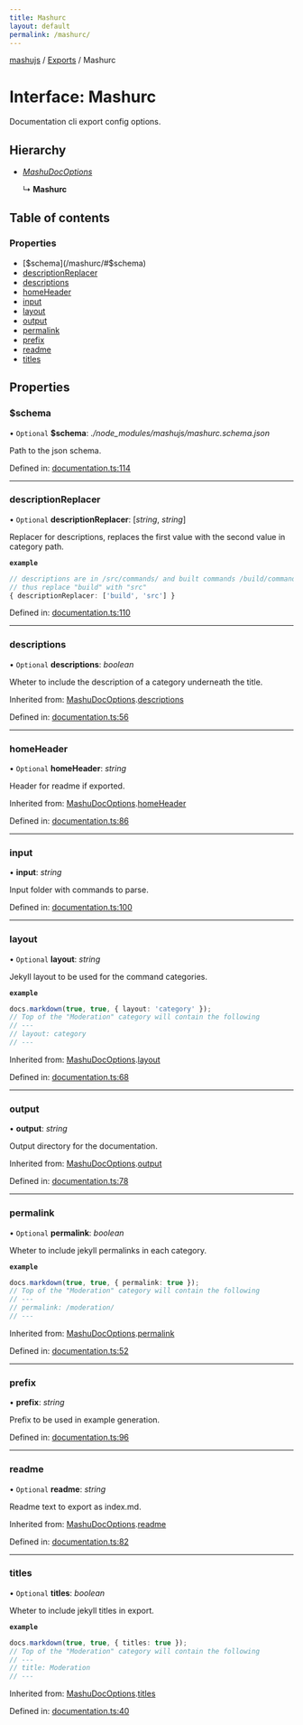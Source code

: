 ```yaml
---
title: Mashurc
layout: default
permalink: /mashurc/
---
```

[mashujs](/) / [Exports](/modules/) / Mashurc

# Interface: Mashurc

Documentation cli export config options.

## Hierarchy

* [*MashuDocOptions*](/mashudocoptions/)

  ↳ **Mashurc**

## Table of contents

### Properties

- [$schema](/mashurc/#$schema)
- [descriptionReplacer](/mashurc/#descriptionreplacer)
- [descriptions](/mashurc/#descriptions)
- [homeHeader](/mashurc/#homeheader)
- [input](/mashurc/#input)
- [layout](/mashurc/#layout)
- [output](/mashurc/#output)
- [permalink](/mashurc/#permalink)
- [prefix](/mashurc/#prefix)
- [readme](/mashurc/#readme)
- [titles](/mashurc/#titles)

## Properties

### $schema

• `Optional` **$schema**: *./node_modules/mashujs/mashurc.schema.json*

Path to the json schema.

Defined in: [documentation.ts:114](https://github.com/EpokTarren/mashu/blob/97910c8/src/documentation.ts#L114)

___

### descriptionReplacer

• `Optional` **descriptionReplacer**: [*string*, *string*]

Replacer for descriptions, replaces the first value with the second value in category path.

**`example`** 
```ts
// descriptions are in /src/commands/ and built commands /build/commands/
// thus replace "build" with "src"
{ descriptionReplacer: ['build', 'src'] }
```

Defined in: [documentation.ts:110](https://github.com/EpokTarren/mashu/blob/97910c8/src/documentation.ts#L110)

___

### descriptions

• `Optional` **descriptions**: *boolean*

Wheter to include the description of a category underneath the title.

Inherited from: [MashuDocOptions](/mashudocoptions/).[descriptions](/mashudocoptions/#descriptions)

Defined in: [documentation.ts:56](https://github.com/EpokTarren/mashu/blob/97910c8/src/documentation.ts#L56)

___

### homeHeader

• `Optional` **homeHeader**: *string*

Header for readme if exported.

Inherited from: [MashuDocOptions](/mashudocoptions/).[homeHeader](/mashudocoptions/#homeheader)

Defined in: [documentation.ts:86](https://github.com/EpokTarren/mashu/blob/97910c8/src/documentation.ts#L86)

___

### input

• **input**: *string*

Input folder with commands to parse.

Defined in: [documentation.ts:100](https://github.com/EpokTarren/mashu/blob/97910c8/src/documentation.ts#L100)

___

### layout

• `Optional` **layout**: *string*

Jekyll layout to be used for the command categories.

**`example`** 
```ts
docs.markdown(true, true, { layout: 'category' });
// Top of the "Moderation" category will contain the following
// ---
// layout: category
// ---
```

Inherited from: [MashuDocOptions](/mashudocoptions/).[layout](/mashudocoptions/#layout)

Defined in: [documentation.ts:68](https://github.com/EpokTarren/mashu/blob/97910c8/src/documentation.ts#L68)

___

### output

• **output**: *string*

Output directory for the documentation.

Inherited from: [MashuDocOptions](/mashudocoptions/).[output](/mashudocoptions/#output)

Defined in: [documentation.ts:78](https://github.com/EpokTarren/mashu/blob/97910c8/src/documentation.ts#L78)

___

### permalink

• `Optional` **permalink**: *boolean*

Wheter to include jekyll permalinks in each category.

**`example`** 
```ts
docs.markdown(true, true, { permalink: true });
// Top of the "Moderation" category will contain the following
// ---
// permalink: /moderation/
// ---
```

Inherited from: [MashuDocOptions](/mashudocoptions/).[permalink](/mashudocoptions/#permalink)

Defined in: [documentation.ts:52](https://github.com/EpokTarren/mashu/blob/97910c8/src/documentation.ts#L52)

___

### prefix

• **prefix**: *string*

Prefix to be used in example generation.

Defined in: [documentation.ts:96](https://github.com/EpokTarren/mashu/blob/97910c8/src/documentation.ts#L96)

___

### readme

• `Optional` **readme**: *string*

Readme text to export as index.md.

Inherited from: [MashuDocOptions](/mashudocoptions/).[readme](/mashudocoptions/#readme)

Defined in: [documentation.ts:82](https://github.com/EpokTarren/mashu/blob/97910c8/src/documentation.ts#L82)

___

### titles

• `Optional` **titles**: *boolean*

Wheter to include jekyll titles in export.

**`example`** 
```ts
docs.markdown(true, true, { titles: true });
// Top of the "Moderation" category will contain the following
// ---
// title: Moderation
// ---
```

Inherited from: [MashuDocOptions](/mashudocoptions/).[titles](/mashudocoptions/#titles)

Defined in: [documentation.ts:40](https://github.com/EpokTarren/mashu/blob/97910c8/src/documentation.ts#L40)
